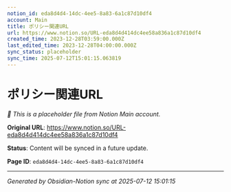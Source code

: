 ```yaml
---
notion_id: eda8d4d4-14dc-4ee5-8a83-6a1c87d10df4
account: Main
title: ポリシー関連URL 
url: https://www.notion.so/URL-eda8d4d414dc4ee58a836a1c87d10df4
created_time: 2023-12-28T03:59:00.000Z
last_edited_time: 2023-12-28T04:00:00.000Z
sync_status: placeholder
sync_time: 2025-07-12T15:01:15.063819
---
```


# ポリシー関連URL 

*🔄 This is a placeholder file from Notion Main account.*

**Original URL**: https://www.notion.so/URL-eda8d4d414dc4ee58a836a1c87d10df4

**Status**: Content will be synced in a future update.

**Page ID**: `eda8d4d4-14dc-4ee5-8a83-6a1c87d10df4`

---

*Generated by Obsidian-Notion sync at 2025-07-12 15:01:15*
